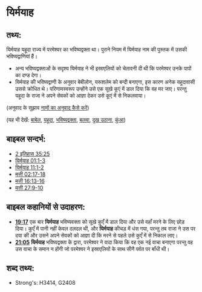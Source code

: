 # यिर्मयाह #

## तथ्य: ##

यिर्मयाह यहूदा राज्य में परमेश्वर का भविष्यद्वक्ता था। पुराने नियम में यिर्मयाह नाम की पुस्तक में उसकी भविष्यद्वाणियां हैं।

* अन्य भविष्यद्वक्ताओं के सदृश्य यिर्मयाह ने भी इस्राएलियों को चेतावनी दी थी कि परमेश्वर उनके पापों का दण्ड देगा।
* यिर्मयाह की भविष्यद्वाणी के अनुवार बेबीलोन, यरूशलेम को बन्दी बनाएगा, इस कारण अनेक यहूदावासी उससे क्रोधित थे। परिणामस्वरूप उन्होंने उसे एक सूखे कूएं में डाल दिया कि वह मर जाए। परन्तु यहूदा के राजा ने अपने सेवकों को आज्ञा देकर उसे कूएं में से निकलवाया।

(अनुवाद के सुझाव [नामों का अनुवाद कैसे करें](rc://en/ta/man/translate/translate-names))

(यह भी देखें: [बाबेल](../names/babylon.md), [यहूदा](../names/kingdomofjudah.md), [भविष्यद्वक्ता](../kt/prophet.md), [बलवा](../other/rebel.md), [दुख उठाना](../other/suffer.md), [कुंआ](../other/well.md))

## बाइबल सन्दर्भ: ##

* [2 इतिहास 35:25](rc://en/tn/help/2ch/35/25)
* [यिर्मयाह 01:1-3](rc://en/tn/help/jer/01/01)
* [यिर्मयाह 11:1-2](rc://en/tn/help/jer/11/01)
* [मत्ती 02:17-18](rc://en/tn/help/mat/02/17)
* [मत्ती 16:13-16](rc://en/tn/help/mat/16/13)
* [मत्ती 27:9-10](rc://en/tn/help/mat/27/09)

## बाइबल कहानियों से उदाहरण: ##

* __[19:17](rc://en/tn/help/obs/19/17)__ एक बार __यिर्मयाह__ भविष्यवक्ता को सूखे कुएँ में डाल दिया और उसे वहाँ मरने के लिए छोड़ दिया। कुएँ में पानी नहीं केवल दलदल थी, और __यिर्मयाह__ कीचड़ में धंस गया, परन्तु तब राजा ने उस पर दया की और उसने अपने सेवकों को आज्ञा दी कि मरने से पहले उसे कुएँ में से निकाल लाए।
* __[21:05](rc://en/tn/help/obs/21/05)__ __यिर्मयाह__ भविष्यद्वक्ता के द्वारा, परमेश्वर ने वादा किया कि वह एक नई वाचा बनाएगा परन्तु वह उस वाचा के समान न होंगी जो परमेश्वर ने इस्राएलियों के साथ सीनै पर्वत पर बाँधी थी।

## शब्द तथ्य: ##

* Strong's: H3414, G2408

